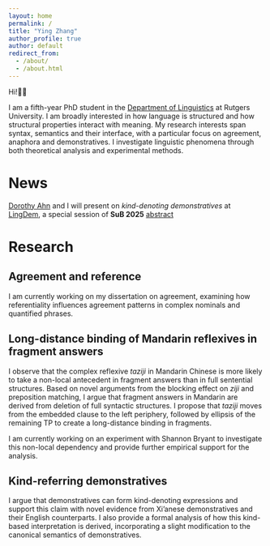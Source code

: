 ```yaml
---
layout: home
permalink: /
title: "Ying Zhang"
author_profile: true
author: default
redirect_from: 
  - /about/
  - /about.html
---
```

Hi!👋🏼

I am a fifth-year PhD student in the [Department of Linguistics](https://ling.rutgers.edu) at Rutgers University. I am broadly interested in how language is structured and how structural properties interact with meaning. My research interests span syntax, semantics and their interface, with a particular focus on agreement, anaphora and demonstratives. I investigate linguistic phenomena through both theoretical analysis and experimental methods. 

News
======
[Dorothy Ahn](https://dorothyahn.com) and I will present on *kind-denoting demonstratives* at [LingDem](https://vicom.info/sub30-lingdem/), a special session of **SuB 2025** [abstract](/files/2025-SuB30-Zhang-Ahn.pdf)

Research
======

Agreement and reference 
------
I am currently working on my dissertation on agreement, examining how referentiality influences agreement patterns in complex nominals and quantified phrases.

Long-distance binding of Mandarin reflexives in fragment answers 
------
I observe that the complex reflexive *taziji* in Mandarin Chinese is more likely to take a non-local antecedent in fragment answers than in full sentential structures. Based on novel arguments from the blocking effect on *ziji* and preposition matching, I argue that fragment answers in Mandarin are derived from deletion of full syntactic structures. I propose that *taziji* moves from the embedded clause to the left periphery, followed by ellipsis of the remaining TP to create a long-distance binding in fragments.

I am currently working on an experiment with Shannon Bryant to investigate this non-local dependency and provide further empirical support for the analysis.
  
Kind-referring demonstratives 
------
I argue that demonstratives can form kind-denoting expressions and support this claim with novel evidence from Xi’anese demonstratives and their English counterparts. I also provide a formal analysis of how this kind-based interpretation is derived, incorporating a slight modification to the canonical semantics of demonstratives.
